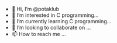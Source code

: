 - 👋 Hi, I’m @potaklub
- 👀 I’m interested in C programming...
- 🌱 I’m currently learning C programming...
- 💞️ I’m looking to collaborate on ...
- 📫 How to reach me ...

<!---
potaklub/potaklub is a ✨ special ✨ repository because its `README.md` (this file) appears on your GitHub profile.
You can click the Preview link to take a look at your changes.
--->
